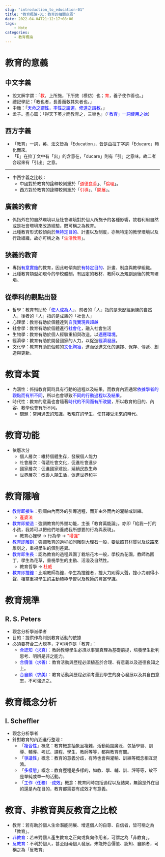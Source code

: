 ```yaml
---
slug: "introduction_to_education-01"
title: "教育概論-01：教育的相關意涵"
date: 2022-04-04T21:12:17+08:00
tags:
    - Note
categories:
    - 教育概論
---
```

# 教育的意義
## 中文字義
- 說文解字謂：「<font color=red>教</font>，上所施，下所效（模仿）也；<font color=red>育</font>，養子使作善也。」
- 禮記學記：「教也者，長善而救其失者也。」
- 中庸：「<font color=blue>天命之謂性，率性之謂道，修道之謂教</font>。」
- 孟子。盡心篇：「得天下英才而教育之，三樂也」（<font color=blue>「教育」一詞使用之始</font>）
## 西方字義
- 「教育」一詞，英、法文皆為「Education」，皆是由拉丁字詞「Educare」轉化而來。
- 「E」在拉丁文中有「出」的含意在，「ducare」則有「引」之意味，故二者合起來有「引出」之意。
---
- 中西字義之比較：
    - 中國對於教育的詮釋較側重於「<font color=red>道德良善</font>」、「<font color=red>倫理</font>」。
    - 西方對於教育的詮釋較側重於「<font color=red>引導</font>」、「<font color=red>開展</font>」。
## 廣義的教育
- 係指外在的自然環境以及社會環境對於個人所施予的各種影響，故若利用自然或是社會環境來改造經驗，既可稱之為教育。
- 此種教育形式較傾向於<font color=blue>無特定目的</font>、計畫以及制度，亦無特定的教學環境以及行政組織，故亦可稱之為「<font color=red>生活教育</font>」。
## 狹義的教育
- 專指<font color=blue>有意實施</font>的教育，因此較傾向於<font color=blue>有特定目的</font>、計畫、制度與教學組織。
- 此種教育類型如現今的學校體制，有固定的教材、教師以及規劃過後的教育環境。
## 從學科的觀點出發
- 哲學：教育有助於「<font color=blue>使人成為人</font>」，前者的「人」指的是未歷經磨練的自然人，後者的「人」指的是成熟的「社會人」
- 心理學：教育有助於個體達到<font color=blue>自我實現與超越</font>
- 社會學：教育有助於個體進行<font color=blue>社會化</font>，融入社會生活
- 生物學：教育有助於個人經驗重組與改造，以<font color=blue>適應環境</font>。
- 經濟學：教育有助於開發國家的人力，以促進<font color=blue>經濟發展</font>。
- 文化學：教育有助於個體的<font color=blue>文化陶冶</font>，進而促進文化的選擇、保存、傳遞、創造與更新。

# 教育本質
- 內涵性：係指教育同時具有行動的過程以及結果，而教育內涵通常<font color=blue>依據學者的觀點而有所不同</font>，所以也會導致<font color=blue>不同的行動過程以及結果</font>。
- 時代性：教育的意義也會隨著<font color=blue>時代的不同而有所改變</font>，所以教育的目的、內容、教學也會有所不同。
    - 問題：常用過去的知識，教現在的學生，使其接受未來的時代。

# 教育功能
- 依層次分
    - 個人層次：維持個體生存，發展個人能力
    - 社會層次：傳遞社會文化，促進社會進步
    - 國家層次：促進國家建設，延續民族生命
    - 世界層次：改善人類生活，促進世界和平

# 教育隱喻
- <font color=blue>教育即接生</font>：強調由內而外的引導過程，而非由外而內的灌輸或訓練。
    - <font color=red>產婆法</font>
- <font color=blue>教育即塑造</font>：強調教育的外塑功能，主張「教育萬能論」，亦即「給我一打的小孩，我將可以把他們培養成我所想要的行為與表現」。
    - 教育心裡學 -> 行為學 -> <font color=red>"增強"</font>
- <font color=blue>教育即雕刻</font>：強調教育的過程如同雕刻大理石一般，要依照其材質以及紋路來雕刻之，重視學生的個別差異。
- <font color=blue>教育即生長</font>：認為教育的過程與園丁栽培花木一般，學校為花園，教師為園丁，學生為花草，重視學生的主動、活潑及自然性。
    - 教育哲學 -> <font color=red>杜威</font>
- <font color=blue>教育即撞鐘</font>：比喻教師為鐘，學生為撞鐘者，撞大力則得大聲，撞小力則得小聲，相當重視學生的主動積極學習以及教師的豐富學識。

# 教育規準
## R. S. Peters
- 觀念分析學派學者 
- 目的：提供作為判別教育活動的依據
- 必須要符合三大規準，才可稱作是「教育」：
    - <font color=blue>合認知（求真）</font>：教師教導學生必須以事實真理為基礎前提，培養學生批判思考、明辨是非之能力。
    - <font color=blue>合價值（求善）</font>：教育活動與歷程必須植基於合理、有意義以及道德良知之上。
    - <font color=blue>合自願（求美）</font>：教育活動與歷程必須考量到學生的身心發展以及其自由意志，不可強迫之。

# 教育概念分析
## I. Scheffler
- 觀念分析學者
- 針對教育的內涵進行整理：
    - 「<font color=blue>複合性</font>」概念：教育概念抽象且複雜，活動範圍廣泛，包括學習、訓導、輔導、考試、課程、學生、教師等等，都與教育有關。
    - 「<font color=blue>爭議性</font>」概念：教育的意義分歧，有時也會與灌輸、訓練等概念相互混淆。
    - 「<font color=blue>多樣態</font>」概念：教育歷程是多樣的，如教、學、輔、訓、評等等，故不是單純或單一的活動。
    - 「<font color=blue>工作（任務）-成效</font>」概念：教育同時包括過程以及結果，無論是外在目的還是內在目的，教育都需要有成效才有意義。

# 教育、非教育與反教育之比較
- 教育：若有助於個人生命潛能開展、增進個人的自尊、自信者，皆可稱之為「教育」。
- <font color=blue>非教育</font>：若未對個人產生教育之正向或負向作用者，可謂之為「非教育」。
- <font color=blue>反教育</font>：不利於個人，甚至阻礙個人發展，未能符合價值、認知、自願者，可稱之為「反教育」